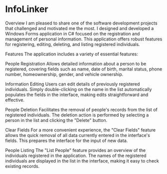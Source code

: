 # InfoLinker

Overview
I am pleased to share one of the software development projects that challenged and motivated me the most. I designed and developed a Windows Forms application in C# focused on the registration and management of personal information. This application offers robust features for registering, editing, deleting, and listing registered individuals.

Features
The application includes a variety of essential features:

People Registration
Allows detailed information about a person to be registered, covering fields such as name, date of birth, marital status, phone number, homeownership, gender, and vehicle ownership.

Information Editing
Users can edit details of previously registered individuals. Simply double-clicking on the name in the list automatically populates the fields in the interface, making edits straightforward and effective.

People Deletion
Facilitates the removal of people's records from the list of registered individuals. The deletion action is performed by selecting a person in the list and clicking the "Delete" button.

Clear Fields
For a more convenient experience, the "Clear Fields" feature allows the quick removal of all data currently entered in the interface's fields. This prepares the interface for the input of new data.

People Listing
The "List People" feature provides an overview of the individuals registered in the application. The names of the registered individuals are displayed in the list in the interface, making it easy to check existing records.
